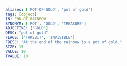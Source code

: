 ```yaml
---
aliases: ['POT-OF-GOLD', 'pot of gold']
tags: [object]
IN: END-OF-RAINBOW
SYNONYM: ['POT', 'GOLD', 'TREASURE']
ADJECTIVE: ['GOLD']
DESC: "pot of gold"
FLAGS: ['TAKEBIT', 'INVISIBLE']
FDESC: "At the end of the rainbow is a pot of gold."
SIZE: 15
VALUE: 10
TVALUE: 10
---
```

